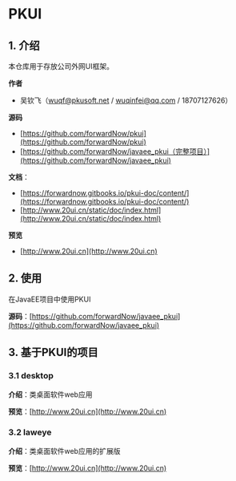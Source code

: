 # PKUI

## 1. 介绍

本仓库用于存放公司外网UI框架。

**作者**
   * 吴钦飞（wuqf@pkusoft.net / wuqinfei@qq.com / 18707127626）

**源码**
   * [https://github.com/forwardNow/pkui](https://github.com/forwardNow/pkui)
   * [https://github.com/forwardNow/javaee_pkui（完整项目）](https://github.com/forwardNow/javaee_pkui)

**文档**：
   * [https://forwardnow.gitbooks.io/pkui-doc/content/](https://forwardnow.gitbooks.io/pkui-doc/content/)
   * [http://www.20ui.cn/static/doc/index.html](http://www.20ui.cn/static/doc/index.html)

**预览**
   * [http://www.20ui.cn](http://www.20ui.cn)

## 2. 使用

在JavaEE项目中使用PKUI

**源码**：[https://github.com/forwardNow/javaee_pkui](https://github.com/forwardNow/javaee_pkui)

## 3. 基于PKUI的项目

### 3.1 desktop

**介绍**：类桌面软件web应用

**预览**：[http://www.20ui.cn](http://www.20ui.cn)

### 3.2 laweye

**介绍**：类桌面软件web应用的扩展版

**预览**：[http://www.20ui.cn](http://www.20ui.cn)


